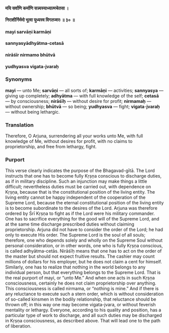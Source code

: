 #### मयि सर्वाणि कर्माणि सन्न्यस्याध्यात्मचेतसा ।
#### निराशीर्निर्ममो भूत्वा युध्यस्व विगतज्वरः ॥ ३० ॥

#### mayi sarvāṇi karmāṇi
#### sannyasyādhyātma-cetasā
#### nirāśīr nirmamo bhūtvā
#### yudhyasva vigata-jvaraḥ

### Synonyms

**mayi** — unto Me; **sarvāṇi** — all sorts of; **karmāṇi** — activities; **sannyasya** — giving up completely; **adhyātma** — with full knowledge of the self; **cetasā** — by consciousness; **nirāśīḥ** — without desire for profit; **nirmamaḥ** — without ownership; **bhūtvā** — so being; **yudhyasva** — fight; **vigata**-**jvaraḥ** — without being lethargic.

### Translation

Therefore, O Arjuna, surrendering all your works unto Me, with full knowledge of Me, without desires for profit, with no claims to proprietorship, and free from lethargy, fight.

### Purport

This verse clearly indicates the purpose of the Bhagavad-gītā. The Lord instructs that one has to become fully Kṛṣṇa conscious to discharge duties, as if in military discipline. Such an injunction may make things a little difficult; nevertheless duties must be carried out, with dependence on Kṛṣṇa, because that is the constitutional position of the living entity. The living entity cannot be happy independent of the cooperation of the Supreme Lord, because the eternal constitutional position of the living entity is to become subordinate to the desires of the Lord. Arjuna was therefore ordered by Śrī Kṛṣṇa to fight as if the Lord were his military commander. One has to sacrifice everything for the good will of the Supreme Lord, and at the same time discharge prescribed duties without claiming proprietorship. Arjuna did not have to consider the order of the Lord; he had only to execute His order. The Supreme Lord is the soul of all souls; therefore, one who depends solely and wholly on the Supreme Soul without personal consideration, or in other words, one who is fully Kṛṣṇa conscious, is called adhyātma-cetās. Nirāśīḥ means that one has to act on the order of the master but should not expect fruitive results. The cashier may count millions of dollars for his employer, but he does not claim a cent for himself. Similarly, one has to realize that nothing in the world belongs to any individual person, but that everything belongs to the Supreme Lord. That is the real purport of mayi, or “unto Me.” And when one acts in such Kṛṣṇa consciousness, certainly he does not claim proprietorship over anything. This consciousness is called nirmama, or “nothing is mine.” And if there is any reluctance to execute such a stern order, which is without consideration of so-called kinsmen in the bodily relationship, that reluctance should be thrown off; in this way one may become vigata-jvara, or without feverish mentality or lethargy. Everyone, according to his quality and position, has a particular type of work to discharge, and all such duties may be discharged in Kṛṣṇa consciousness, as described above. That will lead one to the path of liberation.